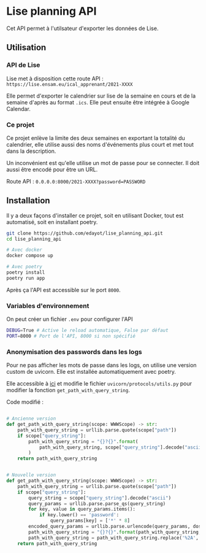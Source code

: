 # Lise planning API

Cet API permet à l'utilsateur d'exporter les données de Lise.


## Utilisation


### API de Lise
Lise met à disposition cette route API : `https://lise.ensam.eu/ical_apprenant/2021-XXXX`

Elle permet d'exporter le calendrier sur lise de la semaine en cours et de la semaine d'après au format `.ics`. Elle peut ensuite être intégrée à Google Calendar.

### Ce projet

Ce projet enlève la limite des deux semaines en exportant la totalité du calendrier, elle utilise aussi des noms d'événements plus court et met tout dans la description.

Un inconvénient est qu'elle utilise un mot de passe pour se connecter. Il doit aussi être encodé pour être un URL.

Route API : `0.0.0.0:8000/2021-XXXX?password=PASSWORD`


## Installation

Il y a deux façons d'installer ce projet, soit en utilisant Docker, tout est automatisé, soit en installant poetry.


```bash
git clone https://github.com/edayot/lise_planning_api.git
cd lise_planning_api

# Avec docker
docker compose up

# Avec poetry
poetry install
poetry run app
```

Après ça l'API est accessible sur le port `8000`.

### Variables d'environnement

On peut créer un fichier `.env` pour configurer l'API

```bash
DEBUG=True # Active le reload automatique, False par défaut
PORT=8000 # Port de l'API, 8000 si non spécifié
```


### Anonymisation des passwords dans les logs

Pour ne pas afficher les mots de passe dans les logs, on utilise une version custom de uvicorn. Elle est installée automatiquement avec poetry.

Elle accessible à [ici](https://github.com/edayot/uvicorn) et modifie le fichier `uvicorn/protocols/utils.py` pour modifier la fonction `get_path_with_query_string`.

Code modifié :
```python

# Ancienne version
def get_path_with_query_string(scope: WWWScope) -> str:
    path_with_query_string = urllib.parse.quote(scope["path"])
    if scope["query_string"]:
        path_with_query_string = "{}?{}".format(
            path_with_query_string, scope["query_string"].decode("ascii")
        )
    return path_with_query_string


# Nouvelle version
def get_path_with_query_string(scope: WWWScope) -> str:
    path_with_query_string = urllib.parse.quote(scope["path"])
    if scope["query_string"]:
        query_string = scope["query_string"].decode("ascii")
        query_params = urllib.parse.parse_qs(query_string)
        for key, value in query_params.items():
            if key.lower() == 'password':
                query_params[key] = ['*' * 8]
        encoded_query_params = urllib.parse.urlencode(query_params, doseq=True)
        path_with_query_string = "{}?{}".format(path_with_query_string, encoded_query_params)
        path_with_query_string = path_with_query_string.replace('%2A', '*')
    return path_with_query_string
```




